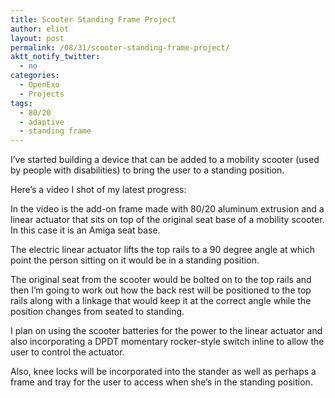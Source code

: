 ```yaml
---
title: Scooter Standing Frame Project
author: eliot
layout: post
permalink: /08/31/scooter-standing-frame-project/
aktt_notify_twitter:
  - no
categories:
  - OpenExo
  - Projects
tags:
  - 80/20
  - adaptive
  - standing frame
---
```

I&#8217;ve started building a device that can be added to a mobility scooter (used by people with disabilities) to bring the user to a standing position.

Here&#8217;s a video I shot of my latest progress:

<script type='text/javascript'>  
window.onload = document.write("<iframe width='560' height='315' marginwidth='0' marginheight='0' scrolling='auto' frameborder='0'  src='http://www.youtube.com/embed/GQhAzbWDV9o?list=UUGkfvDQVRXxKqrY8GlfUimA' ></iframe> "); 
</script>

In the video is the add-on frame made with 80/20 aluminum extrusion and a linear actuator that sits on top of the original seat base of a mobility scooter. In this case it is an Amiga seat base.

The electric linear actuator lifts the top rails to a 90 degree angle at which point the person sitting on it would be in a standing position.

The original seat from the scooter would be bolted on to the top rails and then I&#8217;m going to work out how the back rest will be positioned to the top rails along with a linkage that would keep it at the correct angle while the position changes from seated to standing.

I plan on using the scooter batteries for the power to the linear actuator and also incorporating a DPDT momentary rocker-style switch inline to allow the user to control the actuator.

Also, knee locks will be incorporated into the stander as well as perhaps a frame and tray for the user to access when she&#8217;s in the standing position.